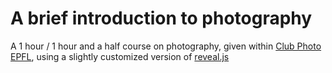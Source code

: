 # A brief introduction to photography

A 1 hour / 1 hour and a half course on photography, given within [Club Photo EPFL](http://photo.epfl.ch), using a slightly customized version of [reveal.js](https://github.com/hakimel/reveal.js/)